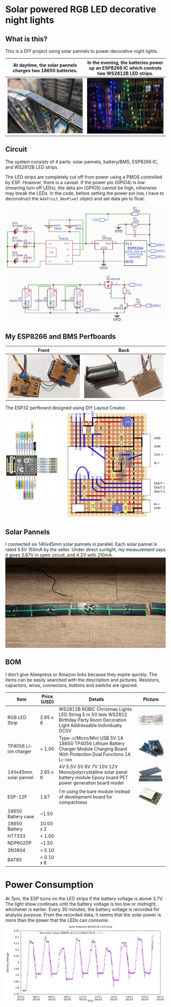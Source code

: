 # Solar powered RGB LED decorative night lights

## What is this?

This is a DIY project using solar pannels to power decorative night lights.

At daytime, the solar pannels charges two 18650 batteries. | In the evening, the batteries power up an ESP8266 IC which controls two WS2812B LED strips.
:-------------------------:|:-------------------------:
![Solar Pannels Daytime](/solar-day.jpg)  |  ![Night Light](/night-light.jpg)

## Circuit

The system consists of 4 parts: solar pannels, battery/BMS, ESP8266 IC, and
WS2812B LED strips.

The LED strips are completely cut off from power using a PMOS controlled by ESP.
However, there is a caveat.
If the power pin (GPIO4) is low (meaning turn off LEDs),
the data pin (GPIO5) cannot be high, otherwise may break the LEDs.
In the code, before setting the power pin low, I have to deconstruct the
`Adafruit_NeoPixel` object and set data pin to float.

![Night Light](/schematic.png)

## My ESP8266 and BMS Perfboards

Front | Back
:-------------------------:|:-------------------------:
![Night Light](/circuit-front.jpg) | ![Night Light](/circuit-back.jpg)

The ESP32 perfboard designed using DIY Layout Creator.
![Night Light](/esp-schematic.png)

## Solar Pannels

I connected six 140x45mm solar pannels in parallel. Each solar pannel is rated
5.5V 150mA by the seller.
Under direct sunlight, my measurement says it gives 5.67V in open circuit,
and 4.2V with 210mA.
![Night Light](/solar-back.jpg)

## BOM

I don't give Aliexpress or Amazon links because they expire quickly.
The items can be easily searched with the description and pictures.
Resistors, capactors, wires, connectors, buttons and switchs are ignored.

| Item | Price (USD) | Details | Picture |
| --- | --- | --- | --- |
| RGB LED Strip | 2.65 x 6 | WS2812B RGBIC Christmas Lights LED String 5 m 50 leds WS2812 Birthday Party Room Decoration Light Addressable Individually DC5V | ![RGB LED Strip](/bom-led.jpeg) |
| TP4056 Li-ion charger | < 1.00 | Type-c/Micro/Mini USB 5V 1A 18650 TP4056 Lithium Battery Charger Module Charging Board With Protection Dual Functions 1A Li-ion | ![RGB LED Strip](/bom-bms.jpeg) |
| 140x45mm solar pannel | 2.65 x 6 | 4V 5.5V 5V 6V 7V 10V 12V Mono/polycrystalline solar panel battery module Epoxy board PET power generation board model | ![RGB LED Strip](/bom-solar.jpeg) |
| ESP-12F | 1.67 | I'm using the bare module instead of development board for compactness | ![RGB LED Strip](/bom-esp.jpeg) |
| 18650 Battery case | ~1.50 |
| 18650 Battery | 10.00 x 2 |
| HT7333 | < 1.00 |
| NDP6020P | ~1.50 |
| 2N3904 | < 0.10 |
| BAT85 | < 0.10 x 6|

# Power Consumption

At 7pm, the ESP turns on the LED strips if the battery voltage is above 3.7V.
The light show continues until the battery voltage is too low or midnight,
whichever is earlier.
Every 30 minutes, the battery voltage is recorded for analysis purpose.
From the recorded data, it seems that the solar power is more than the power
that the LEDs can consume.
![Night Light](/power-plot.png)
